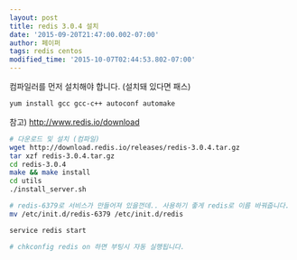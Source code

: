 ```yaml
---
layout: post
title: redis 3.0.4 설치
date: '2015-09-20T21:47:00.002-07:00'
author: 페이퍼
tags: redis centos
modified_time: '2015-10-07T02:44:53.802-07:00'
---
```


컴파일러를 먼저 설치해야 합니다. (설치돼 있다면 패스)
```bash
yum install gcc gcc-c++ autoconf automake
```

참고) http://www.redis.io/download

```bash
# 다운로드 및 설치 (컴파일)
wget http://download.redis.io/releases/redis-3.0.4.tar.gz
tar xzf redis-3.0.4.tar.gz
cd redis-3.0.4
make && make install
cd utils
./install_server.sh

# redis-6379로 서비스가 만들어져 있을껀데.. 사용하기 좋게 redis로 이름 바꿔줍니다.
mv /etc/init.d/redis-6379 /etc/init.d/redis

service redis start

# chkconfig redis on 하면 부팅시 자동 실행됩니다.
```

